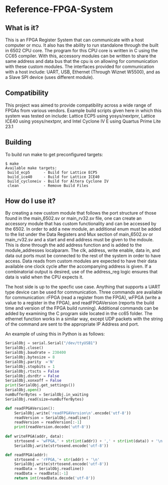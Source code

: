 # Reference-FPGA-System
## What is it?
This is an FPGA Register System that can communicate with a host computer or mcu. It also has the ability to run standalone through the built in 6502 CPU core. The program for this CPU core is written in C using the CC65 compiler. With this, accessory modules can be written to share the same address and data bus that the cpu is on allowing for communication with these custom modules. The interfaces provided for communication with a host include: UART, USB, Ethernet (Through Wiznet W5500), and as a Slave SPI device (uses different module).

## Compatibility
This project was aimed to provide compatibility across a wide range of FPGAs from various vendors. Example build scripts given here in which this system was tested on include: Lattice ECP5 using yosys/nextpnr, Lattice ICE40 using yosys/nextpnr, and Intel Cyclone IV E using Quartus Prime Lite 23.1

## Building
To build run make to get preconfigured targets:
```
$ make
Available make targets:
 build_ecp5      - Build for Lattice ECP5
 build_ice40     - Build for Lattice ICE40
 build_cycloneiv - Build for Altera Cyclone IV
 clean           - Remove Build Files
```
## How do I use it?
By creating a new custom module that follows the port structure of those found in the main_6502.sv or main_rv32.sv file, one can create an accessory module that has custom functionality and can be accessed by the 6502. In order to add a new module, an additional enum must be added to the list under the Data Registers and Mux section of main_6502.sv or main_rv32.sv and a start and end address must be given to the mdoule. This is done through the add address function and is added to the module_addresses localparam. The clk, address, write enable, data in, and data out ports must be connected to the rest of the system in order to have access. Data reads from custom modules are expected to have their data available one clock cycle after the accompanying address is given. If a combinatorial output is desired, use of the address_reg logic ensures that data is valid when the CPU expects it.

The host side is up to the specfic use case. Anything that supports a UART type device can be used for communication. Three commands are available for communication: rFPGA (read a register from the FPGA), wFPGA (write a value to a register in the FPGA), and readFPGAVersion (reports the build time and version of the FPGA build running). Additional commands can be added by examining the C program side located in the cc65 folder. The ethernet function works in a similar way, except UDP packets with the string of the command are sent to the appropriate IP Address and port.

An example of using this in Python is as follows:
```Python
SerialObj = serial.Serial("/dev/ttyUSB1")
SerialObj.close()
SerialObj.baudrate = 230400
SerialObj.bytesize = 8
SerialObj.parity  ='N'
SerialObj.stopbits = 1
SerialObj.rtscts = False
SerialObj.dsrdtr = False
SerialObj.xonxoff = False
print(SerialObj.get_settings())
SerialObj.open()
numBufferBytes = SerialObj.in_waiting
SerialObj.read(size=numBufferBytes)

def readFPGAVersion():
    SerialObj.write('readFPGAVersion\n'.encode('utf-8'))
    readVersion = SerialObj.readline()
    readVersion = readVersion[:-1]
    print(readVersion.decode('utf-8'))
    
def writeFPGA(addr, data):
    strtosend = 'wFPGA,' + str(int(addr)) + ',' + str(int(data)) + '\n'
    SerialObj.write(strtosend.encode('utf-8'))

def readFPGA(addr):
    strtosend = 'rFPGA,'+ str(addr) + '\n'
    SerialObj.write(strtosend.encode('utf-8'))
    readData = SerialObj.readline()
    readData = readData[:-1]
    return int(readData.decode('utf-8'))
```
